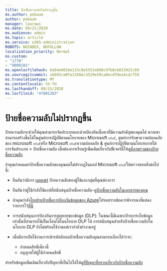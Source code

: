 ```yaml
---
title: ป้ายชื่อความลับไม่ปรากฏขึ้น
ms.author: pebaum
author: pebaum
manager: laurawi
ms.date: 04/21/2020
ms.audience: admin
ms.topic: article
ms.service: o365-administration
ROBOTS: NOINDEX, NOFOLLOW
localization_priority: Normal
ms.custom:
- "1778"
- "9000181"
ms.openlocfilehash: 6a64e001be115c8e5553a0d8c97b8cb815922c69
ms.sourcegitcommit: c6692ce0fa1358ec3529e59ca0ecdfdea4cdc759
ms.translationtype: MT
ms.contentlocale: th-TH
ms.lasthandoff: 09/15/2020
ms.locfileid: "47801203"
---
```

# <a name="sensitivity-labels-not-appearing"></a>ป้ายชื่อความลับไม่ปรากฏขึ้น

ป้ายความลับจะช่วยให้คุณสามารถจัดประเภทและช่วยป้องกันเนื้อหาที่มีความสำคัญของคุณได้ พวกเขาสามารถสร้างขึ้นได้ในศูนย์การปฏิบัติตามนโยบายของ Microsoft ๓๖๕, ศูนย์การรักษาความปลอดภัยของ microsoft ๓๖๕หรือ Microsoft ๓๖๕ความปลอดภัย & ศูนย์การปฏิบัติตามนโยบายภายใต้การจัดประเภท > ป้ายชื่อความลับ เมื่อต้องการเรียนรู้เพิ่มเติมเกี่ยวกับฟีเจอร์นี้ให้ดู[ที่ภาพรวมของป้ายชื่อความลับ](https://docs.microsoft.com/microsoft-365/compliance/sensitivity-labels)

ถ้าคุณกำหนดค่าป้ายชื่อความลับของคุณแต่ไม่ปรากฏในแอป Microsoft ๓๖๕ให้ตรวจสอบสิ่งต่อไปนี้:

- ยืนยันว่ามีการ [เผยแพร่](https://docs.microsoft.com/microsoft-365/compliance/sensitivity-labels#what-label-policies-can-do) ป้ายความลับของผู้ใช้และกลุ่มที่คุณต้องการ

- ยืนยันว่าผู้ใช้กำลังใช้แอปที่สนับสนุนป้ายชื่อความลับ-ดู[ป้ายชื่อความลับในเอกสารของคุณ](https://support.office.com/article/apply-sensitivity-labels-to-your-documents-and-email-within-office-2f96e7cd-d5a4-403b-8bd7-4cc636bae0f9?#bkmk_whereavailable)

- ถ้าคุณกำลัง[โยกย้ายป้ายชื่อการป้องกันข้อมูลของ Azure](https://docs.microsoft.com/azure/information-protection/configure-policy-migrate-labels)โปรดทราบข้อควรพิจารณาที่แสดงรายการไว้[ที่นี่](https://docs.microsoft.com/azure/information-protection/configure-policy-migrate-labels#considerations-for-unified-labels)

- การสนับสนุนการป้องกันการสูญหายของข้อมูล (DLP): ในขณะนี้มีเฉพาะป้ายการเก็บข้อมูลเท่านั้นที่สามารถใช้เป็นเงื่อนไขในนโยบาย DLP ได้  การสนับสนุนสำหรับป้ายชื่อความลับในนโยบาย DLP ยังไม่พร้อมใช้งานแต่เรากำลังทำงานอยู่

- เมื่อมีการเปิดใช้งานการเข้ารหัสลับบนป้ายชื่อความลับคุณสามารถเลือกได้ว่าจะ:
    - กำหนดสิทธิ์เดี๋ยวนี้
    - อนุญาตให้ผู้ใช้กำหนดสิทธิ์


สำหรับข้อมูลเพิ่มเติมเกี่ยวกับปัญหาที่เป็นไปได้ให้ดู[ที่ปัญหาที่ทราบเกี่ยวกับป้ายชื่อความลับ](https://support.office.com/article/known-issues-with-sensitivity-labels-in-office-b169d687-2bbd-4e21-a440-7da1b2743edc)